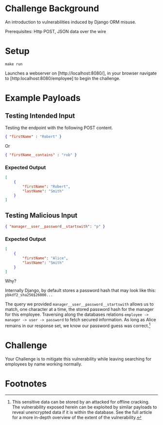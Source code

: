 # Challenge Background

An introduction to vulnerabilities induced by Django ORM misuse.

Prerequisites: Http POST, JSON data over the wire 

# Setup

``` shell
make run
```

Launches a webserver on [http://localhost:8080/], in your browser
navigate to [http:localhost:8080/employee] to begin the challenge.

# Example Payloads 

## Testing Intended Input

Testing the endpoint with the following POST content.

``` json
{ "firstName" : "Robert" }
```

Or

``` json
{ "firstName__contains" : "rob" }
```

### Expected Output

``` json
[
    {
        "firstName": "Robert",
        "lastName": "Smith"
    }
]
```

## Testing Malicious Input

``` json
{ "manager__user__password__startswith": "p" }
```

### Expected Output

``` json
[
    {
        "firstName": "Alice",
        "lastName": "Smith"
    }
]
```

Why?

Internally Django, by default stores a password hash that may look like this: `pbkdf2_sha256$26000...`

The query we provided `manager__user__password__startswith` allows us to match, one character at a time, the stored password hash for the manager for this employee. Traversing along the databases relations `employee -> manager -> user -> password` to fetch secured information. As long as Alice remains in our response set, we know our password guess was correct.[^1]

# Challenge

Your Challenge is to mitigate this vulnerability while leaving searching for employees by name working normally.

# Footnotes

[^1]: This sensitive data can be stored by an attacked for offline cracking. The vulnerability exposed herein can be exploited by similar payloads to reveal unencrypted data if it is within the database. See the full article for a more in-depth overview of the extent of the vulnerability.
